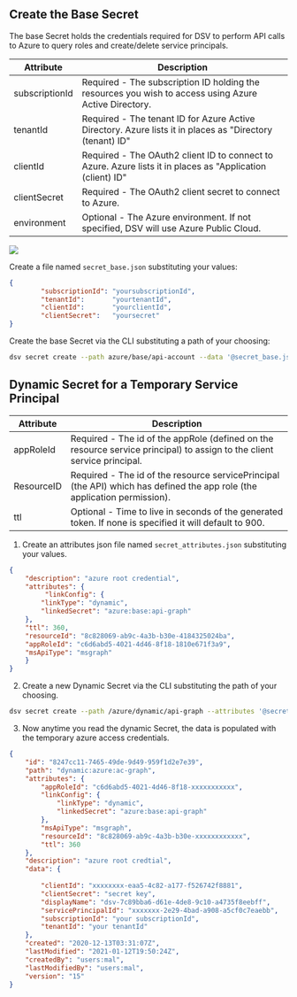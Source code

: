 [title]: # (Microsoft Graph Dynamic Secrets)
[tags]: # (DevOps Secrets Vault,DSV,)
[priority]: # (6230)

## Create the Base Secret

The base Secret holds the credentials required for DSV to perform API calls to Azure to query roles and create/delete service principals.   

| Attribute                 | Description                                                         |
| --------------            | ------------------------------                                      |
| subscriptionId              | Required - The subscription ID holding the resources you wish to access using Azure Active Directory.   |
| tenantId                    | Required - The tenant ID for Azure Active Directory. Azure lists it in places as "Directory (tenant) ID"                  |
| clientId                    |  Required - The OAuth2 client ID to connect to Azure. Azure lists it in places as "Application (client) ID" |
| clientSecret                |  Required - The OAuth2 client secret to connect to Azure.
| environment                 |  Optional - The Azure environment. If not specified, DSV will use Azure Public Cloud. |

![](./images/spacer.png)

Create a file named `secret_base.json` substituting your values:

```json
{
    	"subscriptionId": "yoursubscriptionId",
		"tenantId":       "yourtenantId",
		"clientId":       "yourclientId",
		"clientSecret":   "yoursecret"
}
```
Create the base Secret via the CLI substituting a path of your choosing:

```BASH
dsv secret create --path azure/base/api-account --data '@secret_base.json' --attributes '{"type": "azure"}' --desc "azure base credential"
```

## Dynamic Secret for a Temporary Service Principal 

| Attribute          | Description                                                         |
| --------------         | ------------------------------                               | 
| appRoleId                  | Required - The id of the appRole (defined on the resource service principal) to assign to the client service principal.      
| ResourceID                 | Required - The id of the resource servicePrincipal (the API) which has defined the app role (the application permission).
| ttl                       | Optional - Time to live in seconds of the generated token. If none is specified it will default to 900. |

1. Create an attributes json file named `secret_attributes.json` substituting your values.

```json
{
    "description": "azure root credential",
    "attributes": {
		 "linkConfig": {
		"linkType": "dynamic",
		"linkedSecret": "azure:base:api-graph"
	},
	"ttl": 360,
	"resourceId": "8c828069-ab9c-4a3b-b30e-4184325024ba",
	"appRoleId": "c6d6abd5-4021-4d46-8f18-1810e671f3a9",
	"msApiType": "msgraph"
    }
}

```
2. Create a new Dynamic Secret via the CLI substituting the path of your choosing.
 
```BASH
dsv secret create --path /azure/dynamic/api-graph --attributes '@secret_attributes.json' --desc "azure dynamic credential" 
```
3. Now anytime you read the dynamic Secret, the data is populated with the temporary azure access credentials.

```json
{
    "id": "8247cc11-7465-49de-9d49-959f1d2e7e39",
    "path": "dynamic:azure:ac-graph",
    "attributes": {
        "appRoleId": "c6d6abd5-4021-4d46-8f18-xxxxxxxxxxx",
        "linkConfig": {
            "linkType": "dynamic",
            "linkedSecret": "azure:base:api-graph"
        },
        "msApiType": "msgraph",
        "resourceId": "8c828069-ab9c-4a3b-b30e-xxxxxxxxxxxx",
        "ttl": 360
    },
    "description": "azure root credtial",
    "data": {
       
        "clientId": "xxxxxxxx-eaa5-4c82-a177-f526742f8881",
        "clientSecret": "secret key",
        "displayName": "dsv-7c89bba6-d61e-4de8-9c10-a4735f8eebff",
        "servicePrincipalId": "xxxxxxx-2e29-4bad-a908-a5cf0c7eaebb",
        "subscriptionId": "your subscriptionId",
        "tenantId": "your tenantId"
    },
    "created": "2020-12-13T03:31:07Z",
    "lastModified": "2021-01-12T19:50:24Z",
    "createdBy": "users:mal",
    "lastModifiedBy": "users:mal",
    "version": "15"
}
```

